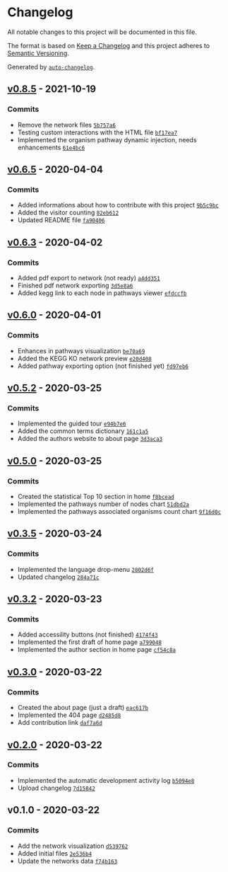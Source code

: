 # Changelog

All notable changes to this project will be documented in this file.

The format is based on [Keep a Changelog](https://keepachangelog.com/en/1.0.0/)
and this project adheres to [Semantic Versioning](https://semver.org/spec/v2.0.0.html).

Generated by [`auto-changelog`](https://github.com/CookPete/auto-changelog).

## [v0.8.5](https://github.com/igorabrandao/kegg-network-viewer/compare/v0.6.5...v0.8.5) - 2021-10-19

### Commits

- Remove the network files [`5b757a6`](https://github.com/igorabrandao/kegg-network-viewer/commit/5b757a67373a5a4b1f4d2096ed5624b2289bd877)
- Testing custom interactions with the HTML file [`bf17ea7`](https://github.com/igorabrandao/kegg-network-viewer/commit/bf17ea739085f455119b13c6abd41cc2a9d3f6f9)
- Implemented the organism pathway dynamic injection, needs enhancements [`61e4bc6`](https://github.com/igorabrandao/kegg-network-viewer/commit/61e4bc6a783b80d02e946f31712b9457b697984d)

## [v0.6.5](https://github.com/igorabrandao/kegg-network-viewer/compare/v0.6.3...v0.6.5) - 2020-04-04

### Commits

- Added informations about how to contribute with this project [`9b5c9bc`](https://github.com/igorabrandao/kegg-network-viewer/commit/9b5c9bcc489740cad17e3f3a83e5e2f03ef5fd8e)
- Added the visitor counting [`82eb612`](https://github.com/igorabrandao/kegg-network-viewer/commit/82eb61215239db1a9b0a408731e672ddc0c59527)
- Updated README file [`fa90406`](https://github.com/igorabrandao/kegg-network-viewer/commit/fa90406ababeb6941778034bab93775bb11fc067)

## [v0.6.3](https://github.com/igorabrandao/kegg-network-viewer/compare/v0.6.0...v0.6.3) - 2020-04-02

### Commits

- Added pdf export to network (not ready) [`a4dd351`](https://github.com/igorabrandao/kegg-network-viewer/commit/a4dd351e70c553bdd7122603bb48cf9d2efcd1dd)
- Finished pdf network exporting [`3d5e8a6`](https://github.com/igorabrandao/kegg-network-viewer/commit/3d5e8a6b222bce15816a43645859dcd0d6b9fca0)
- Added kegg link to each node in pathways viewer [`efdccfb`](https://github.com/igorabrandao/kegg-network-viewer/commit/efdccfbc6a246352d20300f7aaaea5c5dd306dda)

## [v0.6.0](https://github.com/igorabrandao/kegg-network-viewer/compare/v0.5.2...v0.6.0) - 2020-04-01

### Commits

- Enhances in pathways visualization [`be70a69`](https://github.com/igorabrandao/kegg-network-viewer/commit/be70a69f2b9bdfe1e9e87950ae065dafa7ce3e38)
- Added the KEGG KO network preview [`e20d408`](https://github.com/igorabrandao/kegg-network-viewer/commit/e20d4088c1865999ea264baeca47cb732f498db6)
- Added pathway exporting option (not finished yet) [`fd97eb6`](https://github.com/igorabrandao/kegg-network-viewer/commit/fd97eb69beafd037387f997305d311099eb4cd26)

## [v0.5.2](https://github.com/igorabrandao/kegg-network-viewer/compare/v0.5.0...v0.5.2) - 2020-03-25

### Commits

- Implemented the guided tour [`e94b7e6`](https://github.com/igorabrandao/kegg-network-viewer/commit/e94b7e6552d96ee2070732da64ca29d3046d6dd9)
- Added the common terms dictionary [`161c1a5`](https://github.com/igorabrandao/kegg-network-viewer/commit/161c1a590dc59b5edea83804c4744d7e39c219f0)
- Added the authors website to about page [`3d3aca3`](https://github.com/igorabrandao/kegg-network-viewer/commit/3d3aca399f81de9a7f48b5cda873685c49724fee)

## [v0.5.0](https://github.com/igorabrandao/kegg-network-viewer/compare/v0.3.5...v0.5.0) - 2020-03-25

### Commits

- Created the statistical Top 10 section in home [`f8bcead`](https://github.com/igorabrandao/kegg-network-viewer/commit/f8bcead537763afa7c25ce90882ba8f446e6ad1e)
- Implemented the pathways number of nodes chart [`51dbd2a`](https://github.com/igorabrandao/kegg-network-viewer/commit/51dbd2a36e1bb4204417145117a9bf4a3d242dbe)
- Implemented the pathways associated organisms count chart [`9f16d0c`](https://github.com/igorabrandao/kegg-network-viewer/commit/9f16d0ce9a657401b43aa1c0563ebbf26605f631)

## [v0.3.5](https://github.com/igorabrandao/kegg-network-viewer/compare/v0.3.2...v0.3.5) - 2020-03-24

### Commits

- Implemented the language drop-menu [`2802d6f`](https://github.com/igorabrandao/kegg-network-viewer/commit/2802d6f0fac256d8f8ae36cb94dbabb237674d58)
- Updated changelog [`284a71c`](https://github.com/igorabrandao/kegg-network-viewer/commit/284a71c86bea9659f6b9c2ad26470549352f33e7)

## [v0.3.2](https://github.com/igorabrandao/kegg-network-viewer/compare/v0.3.0...v0.3.2) - 2020-03-23

### Commits

- Added accessility buttons (not finished) [`4174f43`](https://github.com/igorabrandao/kegg-network-viewer/commit/4174f43c216bf0573f1ae60a8b6f8d10ce2bfc17)
- Implemented the first draft of home page [`a799048`](https://github.com/igorabrandao/kegg-network-viewer/commit/a79904871531a86a6bd16b41b481a6ddc11569c2)
- Implemented the author section in home page [`cf54c8a`](https://github.com/igorabrandao/kegg-network-viewer/commit/cf54c8a39d6c55b98242a07c93422112fb4b3b46)

## [v0.3.0](https://github.com/igorabrandao/kegg-network-viewer/compare/v0.2.0...v0.3.0) - 2020-03-22

### Commits

- Created the about page (just a draft) [`eac617b`](https://github.com/igorabrandao/kegg-network-viewer/commit/eac617b3e0f517ecbfa7b143146d8d6fc66d09fe)
- Implemented the 404 page [`d2485d8`](https://github.com/igorabrandao/kegg-network-viewer/commit/d2485d8ccb9b7b7e36bb470c2657851ada7792c5)
- Add contribution link [`daf7a6d`](https://github.com/igorabrandao/kegg-network-viewer/commit/daf7a6df531a3c74444a6e01de085b33f138e920)

## [v0.2.0](https://github.com/igorabrandao/kegg-network-viewer/compare/v0.1.0...v0.2.0) - 2020-03-22

### Commits

- Implemented the automatic development activity log [`b5094e8`](https://github.com/igorabrandao/kegg-network-viewer/commit/b5094e83eb5d13f4cd57cb71b2f59614a70ee774)
- Upload changelog [`7d15842`](https://github.com/igorabrandao/kegg-network-viewer/commit/7d1584250e774821e871f895aced10502f33ad44)

## v0.1.0 - 2020-03-22

### Commits

- Add the network visualization [`d539762`](https://github.com/igorabrandao/kegg-network-viewer/commit/d53976238b5e5939e8bf317ee7ec9e2c1615c0dc)
- Added initial files [`2e536b4`](https://github.com/igorabrandao/kegg-network-viewer/commit/2e536b42a81a962737193b7e22d1eb3b926a6e23)
- Update the networks data [`f74b163`](https://github.com/igorabrandao/kegg-network-viewer/commit/f74b163017cdc64b0bdbc065e15c505e37358c05)
